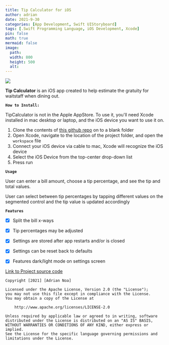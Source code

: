 ```yaml
---
title: Tip Calculator for iOS
author: adrian
date: 2021-9-30
categories: [App Development, Swift UIStoryboard]
tags: [.Swift Programming Language, iOS Development, Xcode]
pin: false
math: true
mermaid: false
image:
  path: 
  width: 800
  height: 500
  alt: 
---
```


<img class="gif" src="https://raw.githubusercontent.com/adrianmnh/iOS-CodePath/main/TipCalculator/walkthrough2.gif">

**Tip Calculator** is an iOS app created to help estimate the gratuity for waitstaff when dining out.


**`How to Install:`**

TipCalculator is not in the Apple AppStore. To use it, you'll need Xcode installed in mac desktop or laptop, and the iOS device you want to use it on.

1. Clone the contents of <a class="link" href="https://github.com/adrianmnh/iOS-CodePath/tree/main/TipCalculator">this github repo</a> on to a blank folder
2. Open Xcode, navigate to the location of the project folder, and open the `workspace` file
3. Connect your iOS device via cable to mac, Xcode will recognize the iOS device
4. Select the iOS Device from the top-center drop-down list
5. Press run



**`Usage`**

User can enter a bill amount, choose a tip percentage, and see the tip and total values.

User can select between tip percentages by tapping different values on the segmented control and the tip value is updated accordingly

**`Features`**


- [X] Split the bill x-ways 
- [X] Tip percentages may be adjusted
- [X] Settings are stored after app restarts and/or is closed
- [X] Settings can be reset back to defaults
- [X] Features dark/light mode on settings screen


<a href='https://github.com/adrianmnh/CS381-ComputerVision/tree/mainBranch/project3' class='large-link'>Link to Project source code</a>


```
Copyright [2021] [Adrian Noa]

Licensed under the Apache License, Version 2.0 (the "License");
you may not use this file except in compliance with the License.
You may obtain a copy of the License at

    http://www.apache.org/licenses/LICENSE-2.0

Unless required by applicable law or agreed to in writing, software
distributed under the License is distributed on an "AS IS" BASIS,
WITHOUT WARRANTIES OR CONDITIONS OF ANY KIND, either express or implied.
See the License for the specific language governing permissions and
limitations under the License.
```